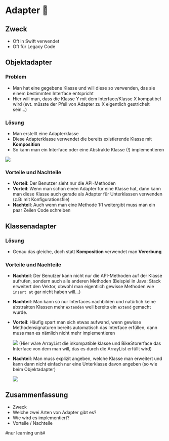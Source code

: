 
# Adapter 🔌

## Zweck

- Oft in Swift verwendet
- Oft für Legacy Code

## Objektadapter

### Problem
- Man hat eine gegebene Klasse und will diese so verwenden, das sie einem bestimmten Interface entspricht
- Hier will man, dass die Klasse Y mit dem Interface/Klasse X kompatibel wird (evt. müsste der Pfeil von Adapter zu X eigentlich gestrichelt sein…)

### Lösung

- Man erstellt eine Adapterklasse
- Diese Adapterklasse verwendet die bereits existierende Klasse mit **Komposition**
- So kann man ein Interface oder eine Abstrakte Klasse (!) implementieren

![][image-1]

### Vorteile und Nachteile
- **Vorteil**: Der Benutzer sieht nur die API-Methoden
- **Vorteil**: Wenn man schon einen Adapter für eine Klasse hat, dann kann man diese Klasse auch gerade als Adapter für Unterklassen verwenden (z.B: mit Konfigurationsfile)
- **Nachteil**: Auch wenn man eine Methode 1:1 weitergibt muss man ein paar Zeilen Code schreiben

## Klassenadapter

### Lösung

- Genau das gleiche, doch statt **Komposition** verwendet man **Vererbung**

### Vorteile und Nachteile

- **Nachteil**: Der Benutzer kann nicht nur die API-Methoden auf der Klasse aufrufen, sondern auch alle anderen Methoden (Beispiel in Java: Stack erweitert den Vektor, obwohl man eigentlich gewisse Methoden wie `insert at` gar nicht haben will…)
- **Nachteil**: Man kann so nur Interfaces nachbilden und natürlich keine abstrakten Klassen mehr `extenden` weil bereits ein `extend` gemacht wurde.
- **Vorteil**: Häufig spart man sich etwas aufwand, wenn gewisse Methodensignaturen bereits automatisch das Interface erfüllen, dann muss man es nämlich nicht mehr implementieren

	![][image-2]
	(Hier wäre ArrayList die inkompatible klasse und BikeStorerface das Interface von dem man will, das es durch die ArrayList erfüllt wird)

- **Nachteil**: Man muss explizit angeben, welche Klasse man erweitert und kann dann nicht einfach nur eine Unterklasse davon angeben (so wie beim Objektadapter)

	![][image-3]

## Zusammenfassung
- Zweck
- Welche zwei Arten von Adapter gibt es?
- Wie wird es implementiert?
- Vorteile / Nachteile

[image-1]:	assets/DraggedImage.tiff
[image-2]:	assets/DraggedImage-1.tiff
[image-3]:	assets/DraggedImage-2.tiff

#nur learning unit#